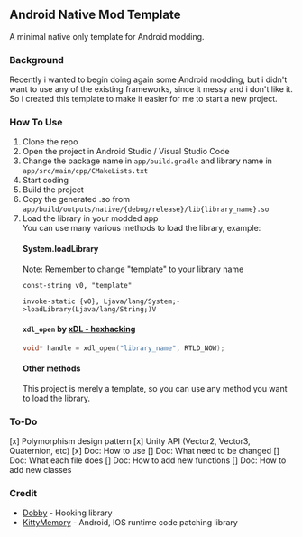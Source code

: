 ## Android Native Mod Template

A minimal native only template for Android modding.

### Background

Recently i wanted to begin doing again some Android modding, but i didn't want to use any of the
existing frameworks, since it messy and i don't like it.
</br>So i created this template to make it easier for me to start a new project.

### How To Use

1. Clone the repo
2. Open the project in Android Studio / Visual Studio Code
3. Change the package name in `app/build.gradle` and library name
   in `app/src/main/cpp/CMakeLists.txt`
4. Start coding
5. Build the project
6. Copy the generated .so from `app/build/outputs/native/{debug/release}/lib{library_name}.so`
7. Load the library in your modded app
   </br>You can use many various methods to load the library, example:
   #### System.loadLibrary
   Note: Remember to change "template" to your library name
    ```smali
    const-string v0, "template"
 
    invoke-static {v0}, Ljava/lang/System;->loadLibrary(Ljava/lang/String;)V
    ```
   #### `xdl_open` by [xDL - hexhacking](https://github.com/hexhacking/xDL)
    ```c
    void* handle = xdl_open("library_name", RTLD_NOW);
    ```
   #### Other methods
   This project is merely a template, so you can use any method you want to load the library.

### To-Do
[x] Polymorphism design pattern
[x] Unity API (Vector2, Vector3, Quaternion, etc)
[x] Doc: How to use
[] Doc: What need to be changed
[] Doc: What each file does
[] Doc: How to add new functions
[] Doc: How to add new classes

### Credit

- [Dobby](https://github.com/jmpews/Dobby) - Hooking library
- [KittyMemory](https://github.com/MJx0/KittyMemory) - Android, IOS runtime code patching library
